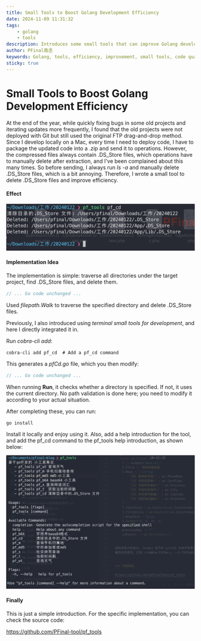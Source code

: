 ```yaml
---
title: Small Tools to Boost Golang Development Efficiency
date: 2024-11-09 11:31:32
tags:
    - golang
    - tools
description: Introduces some small tools that can improve Golang development efficiency, including gofumpt, goimports, gopls, etc., to help developers write higher-quality Go code.
author: PFinal南丞
keywords: Golang, tools, efficiency, improvement, small tools, code quality, development, programming, tools, auto-formatting, auto-import, code completion, AI
sticky: true
---
```


# Small Tools to Boost Golang Development Efficiency

At the end of the year, while quickly fixing bugs in some old projects and iterating updates more frequently, I found that the old projects were not deployed with Git but still used the original FTP drag-and-drop method. Since I develop locally on a Mac, every time I need to deploy code, I have to package the updated code into a .zip and send it to operations. However, the compressed files always contain .DS_Store files, which operations have to manually delete after extraction, and I've been complained about this many times. So before sending, I always run *ls -a* and manually delete .DS_Store files, which is a bit annoying. Therefore, I wrote a small tool to delete .DS_Store files and improve efficiency.

#### Effect

![](https://raw.githubusercontent.com/pfinal-nc/iGallery/master/blog/202401250948067.png)

#### Implementation Idea

The implementation is simple: traverse all directories under the target project, find .DS_Store files, and delete them.

```go
// ... Go code unchanged ...
```

Used *filepath.Walk* to traverse the specified directory and delete .DS_Store files.

Previously, I also introduced using *terminal small tools for development*, and here I directly integrated it in.

Run *cobra-cli add*:

```shell
cobra-cli add pf_cd  # Add a pf_cd command
```

This generates a *pfCd.go* file, which you then modify:

```go
// ... Go code unchanged ...
```

When running **Run**, it checks whether a directory is specified. If not, it uses the current directory. No path validation is done here; you need to modify it according to your actual situation.

After completing these, you can run:

```shell
go install
```

Install it locally and enjoy using it. Also, add a help introduction for the tool, and add the pf_cd command to the pf_tools help introduction, as shown below:

![](https://raw.githubusercontent.com/pfinal-nc/iGallery/master/blog/202401251059984.png)

#### Finally

This is just a simple introduction. For the specific implementation, you can check the source code:

https://github.com/PFinal-tool/pf_tools 